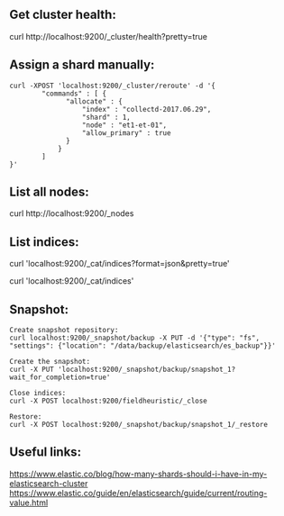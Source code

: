 Get cluster health:
-------------------

curl http://localhost:9200/_cluster/health?pretty=true


Assign a shard manually:
------------------------

```
curl -XPOST 'localhost:9200/_cluster/reroute' -d '{
        "commands" : [ {
              "allocate" : {
                  "index" : "collectd-2017.06.29",
                  "shard" : 1,
                  "node" : "et1-et-01",
                  "allow_primary" : true
              }
            }
        ]
}'
```

List all nodes:
---------------

curl http://localhost:9200/_nodes

List indices:
-------------

curl 'localhost:9200/_cat/indices?format=json&pretty=true'

curl 'localhost:9200/_cat/indices'

Snapshot:
---------
```
Create snapshot repository:
curl localhost:9200/_snapshot/backup -X PUT -d '{"type": "fs", "settings": {"location": "/data/backup/elasticsearch/es_backup"}}'

Create the snapshot:
curl -X PUT 'localhost:9200/_snapshot/backup/snapshot_1?wait_for_completion=true'

Close indices:
curl -X POST localhost:9200/fieldheuristic/_close

Restore:
curl -X POST localhost:9200/_snapshot/backup/snapshot_1/_restore
```

Useful links:
-------------

https://www.elastic.co/blog/how-many-shards-should-i-have-in-my-elasticsearch-cluster
https://www.elastic.co/guide/en/elasticsearch/guide/current/routing-value.html

